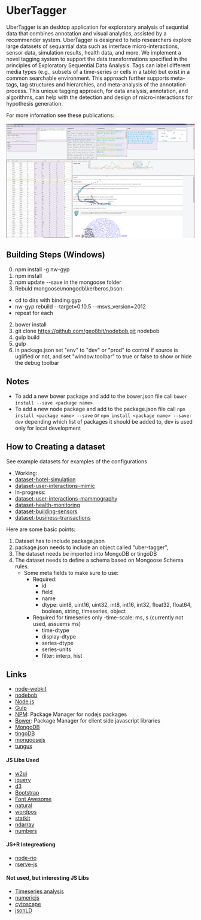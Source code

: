 # UberTagger

UberTagger is an desktop application for exploratory analysis of sequntial data that combines annotation and visual analytics, assisted by a recommender system. UberTagger is designed to help researchers explore large datasets of sequantial data such as interface micro-interactions, sensor data, simulation results, health data, and more. We implement a novel tagging system to support the data transformations specified in the principles of Exploratory Sequential Data Analysis. Tags can label different media types (e.g., subsets of a time-series or cells in a table) but exist in a common searchable environment. This approach further supports meta-tags, tag structures and hierarchies, and meta-analysis of the annotation process. This unique tagging approach, for data analysis, annotation, and algorithms, can help with the detection and design of micro-interactions for hypothesis generation.

For more infomation see these publications:


![UberTagger](https://github.com/sbreslav/UberTagger/raw/master/doc/screenshot.png)


## Building Steps (Windows)
0. npm install -g nw-gyp
1. npm install
2. npm update --save in the mongoose folder
2. Rebuld mongoose\mongodb\kerberos,bson:
- cd to dirs with binding.gyp
- nw-gyp rebuild --target=0.10.5 --msvs_version=2012
- repeat for each
2. bower install
3. git clone https://github.com/geo8bit/nodebob.git nodebob
4. gulp build
5. gulp
6. in package.json set "env" to "dev" or "prod" to control if source is uglified or not, and set "window.toolbar" to true or false to show or hide the debug toolbar

## Notes
- To add a new bower package and add to the bower.json file call `bower install --save <package name>`
- To add a new node package and add to the package.json file call `npm install <package name> --save` or `npm install <package name> --save-dev` depending which list of packages it should be added to, dev is used only for local development 


## How to Creating a dataset
See example datasets for examples of the configurations

- Working:
- [dataset-hotel-simulation](https://git.autodesk.com/breslas/dataset-hotel-simulation)
- [dataset-user-interactions-mimic](https://git.autodesk.com/breslas/dataset-user-interactions-mimic)
- In-progress:
- [dataset-user-interactions-mammography](https://git.autodesk.com/breslas/dataset-user-interactions-mammography)
- [dataset-health-monitoring](https://git.autodesk.com/breslas/dataset-health-monitoring)
- [dataset-building-sensors](https://git.autodesk.com/breslas/dataset-building-sensors)
- [dataset-business-transactions](https://git.autodesk.com/breslas/dataset-business-transactions)

Here are some basic points:

1. Dataset has to include package.json
2. package.json needs to include an object called "uber-tagger", 
3. The dataset needs be imported into MongoDB or tingoDB
4. The dataset needs to define a schema based on Mongoose Schema rules.
	- Some meta fields to make sure to use:
		- Required:
			- id
			- field
			- name
			- dtype: uint8, uint16, uint32, int8, int16, int32, float32, float64, boolean, string, timeseries, object
		- Required for timeseries only
			-time-scale: ms, s (currently not used, assuems ms)
			- time-dtype
			- display-dtype
			- series-dtype
			- series-units
			- filter: interp, hist

## Links
- [node-webkit](https://github.com/rogerwang/node-webkit)
- [nodebob](https://github.com/geo8bit/nodebob)
- [Node.js](http://nodejs.org/)
- [Gulp](http://gulpjs.com/)
- [NPM](https://www.npmjs.org): Package Manager for nodejs packages 
- [Bower](http://bower.io/): Package Manager for client side javascript libraries
- [MongoDB](http://www.mongodb.org/)
- [tingoDB](http://www.tingodb.com/)
- [mongoosejs](http://mongoosejs.com/)
- [tungus](https://github.com/sergeyksv/tungus)

#### JS Libs Used
- [w2ui](http://w2ui.com/web/docs)
- [jquery](http://jquery.com/)
- [d3](http://d3js.org/)
- [Bootstrap](http://getbootstrap.com/)
- [Font Awesome](http://fortawesome.github.io/Font-Awesome/whats-new/)
- [natural](https://github.com/NaturalNode/natural)
- [wordpos](https://github.com/moos/wordpos)
- [statkit](https://github.com/rigtorp/statkit)
- [ndarray](https://github.com/mikolalysenko/ndarray)
- [numbers](https://github.com/sjkaliski/numbers.js)

#### JS+R Integreationg
- [node-rio](https://github.com/albertosantini/node-rio)
- [rserve-js](https://github.com/cscheid/rserve-js)

#### Not used, but interesting JS Libs
- [Timeseries analysis](https://github.com/26medias/timeseries-analysis)
- [numericjs](http://www.numericjs.com/)
- [cytoscape](https://github.com/cytoscape/cytoscape.js)
- [jsonLD](https://github.com/digitalbazaar/jsonld.js)



